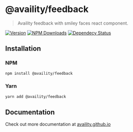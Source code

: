 # @availity/feedback

> Availity feedback with smiley faces react component.

[![Version](https://img.shields.io/npm/v/@availity/feedback.svg?style=for-the-badge)](https://www.npmjs.com/package/@availity/feedback)
[![NPM Downloads](https://img.shields.io/npm/dt/@availity/feedback.svg?style=for-the-badge)](https://www.npmjs.com/package/@availity/feedback)
[![Dependecy Status](https://img.shields.io/librariesio/release/npm/@availity/feedback?style=for-the-badge)](https://github.com/Availity/availity-react/blob/master/packages/feedback/package.json)

## Installation

### NPM

```bash
npm install @availity/feedback
```

### Yarn

```bash
yarn add @availity/feedback
```

## Documentation

Check out more documentation at [availity.github.io](https://availity.github.io/availity-react/components/feedback/index)
